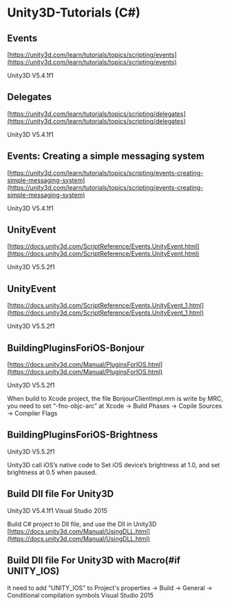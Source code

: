 # Unity3D-Tutorials (C#)

## Events
[https://unity3d.com/learn/tutorials/topics/scripting/events](https://unity3d.com/learn/tutorials/topics/scripting/events)

Unity3D V5.4.1f1

## Delegates
[https://unity3d.com/learn/tutorials/topics/scripting/delegates](https://unity3d.com/learn/tutorials/topics/scripting/delegates)

Unity3D V5.4.1f1

## Events: Creating a simple messaging system
[https://unity3d.com/learn/tutorials/topics/scripting/events-creating-simple-messaging-system](https://unity3d.com/learn/tutorials/topics/scripting/events-creating-simple-messaging-system)

Unity3D V5.4.1f1

## UnityEvent
[https://docs.unity3d.com/ScriptReference/Events.UnityEvent.html](https://docs.unity3d.com/ScriptReference/Events.UnityEvent.html)

Unity3D V5.5.2f1

## UnityEvent
[https://docs.unity3d.com/ScriptReference/Events.UnityEvent_1.html](https://docs.unity3d.com/ScriptReference/Events.UnityEvent_1.html)

Unity3D V5.5.2f1

## BuildingPluginsForiOS-Bonjour
[https://docs.unity3d.com/Manual/PluginsForIOS.html](https://docs.unity3d.com/Manual/PluginsForIOS.html)

Unity3D V5.5.2f1

When build to Xcode project, the file BonjourClientlmpl.mm is write by MRC, you need to set “-fno-objc-arc” at Xcode -> Build Phases -> Copile Sources -> Compiler Flags

## BuildingPluginsForiOS-Brightness
Unity3D V5.5.2f1

Unity3D call iOS’s native code to Set iOS device’s brightness at 1.0, and set brightness at 0.5 when paused.

## Build Dll file For Unity3D
Unity3D V5.4.1f1 
Visual Studio 2015

Build C# project to Dll file, and use the Dll in Unity3D
[https://docs.unity3d.com/Manual/UsingDLL.html](https://docs.unity3d.com/Manual/UsingDLL.html)

## Build Dll file For Unity3D with Macro(#if UNITY_IOS)
It need to add “UNITY_IOS" to Project's properties -> Build -> General -> Conditional compilation symbols
Visual Studio 2015
